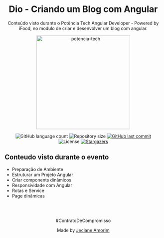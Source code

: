 <div align="center">
  <h1>Dio - Criando um Blog com Angular</h1>
	<p>Conteúdo visto durante o Potência Tech Angular Developer - Powered by iFood, no modulo de criar e desenvolver um blog com angular.</p>
	<img alt="potencia-tech" title="potencia-tech" src="https://hermes.digitalinnovation.one/tracks/a123a707-54de-4a67-88ee-5c129beb14d7.png" width="300px" />
</div>

<p align="center">
  <img alt="GitHub language count" src="https://img.shields.io/github/languages/count/JecianeSilva/angular-blog?color=%2304D361">

  <img alt="Repository size" src="https://img.shields.io/github/repo-size/JecianeSilva/angular-blog">

  <a href="https://github.com/JecianeSilva/angular-blog/commits/main">
    <img alt="GitHub last commit" src="https://img.shields.io/github/last-commit/JecianeSilva/angular-blog">
  </a>

   <img alt="License" src="https://img.shields.io/badge/license-MIT-brightgreen">
   <a href="https://github.com/JecianeSilva/angular-blog/stargazers">
    <img alt="Stargazers" src="https://img.shields.io/github/stars/JecianeSilva/angular-blog?style=social">
  </a>
</p>

## Conteudo visto durante o evento
- Preparação de Ambiente
- Estruturar um Projeto Angular
- Criar components dinâmicos
- Responsividade com Angular
- Rotas e Service
- Page dinâmicas


<br></br>
<div align="center">
<p>#ContratoDeCompromisso</p>
<p>Made by <a href="https://jecianesilva.github.io/">Jeciane Amorim</a></p>
</div>
